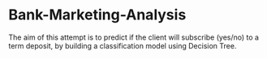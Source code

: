 # Bank-Marketing-Analysis
The aim of this attempt is to predict if the client will subscribe (yes/no) to a term deposit, by building a classification model using Decision Tree.
